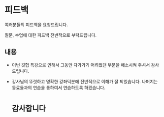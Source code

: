 # 피드백

여러분들의 피드백을 요청드립니다.

질문, 수업에 대한 피드백 전반적으로 부탁드립니다.



## 내용

- 이번 깃헙 특강으로 인해서 그동안 다가가기 어려웠던 부분을 해소시켜 주셔서 감사드립니다.

- 강사님의 뚜렷하고 명확한 강좌덕분에 전반적으로 이해가 잘 되었습니다. 나머지는 동료들과의 연습을 통하여서 연습하도록 하겠습니다.

  # `감사합니다`

  